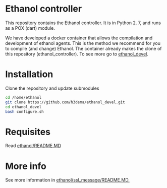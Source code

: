 # Ethanol controller
This repository contains the Ethanol controller. It is in Python 2. 7, and runs as a POX (dart) module.

We have developed a docker container that allows the compilation and development of ethanol agents. This is the method we recommend for you to compile (and change) Ethanol. The container already makes the clone of this repository (ethanol_controller). To see more go to [ethanol_devel](https://github.com/h3dema/ethanol_devel).

# Installation #

Clone the repository and update submodules
```bash
cd /home/ethanol
git clone https://github.com/h3dema/ethanol_devel.git
cd ethanol_devel
bash configure.sh
```

# Requisites #

Read [ethanol/README.MD](https://github.com/h3dema/ethanol_controller/blob/master/ethanol/README.MD)

# More info #

See more information in [ethanol/ssl_message/README.MD.](https://github.com/h3dema/ethanol_controller/blob/master/ethanol/ssl_message/README.MD)
